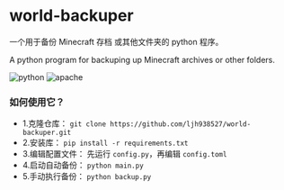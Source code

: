 # world-backuper

一个用于备份 Minecraft 存档 或其他文件夹的 python 程序。

A python program for backuping up Minecraft archives or other folders.

![python](https://img.shields.io/badge/Python-3.9+-blue?logo=python)
![apache](https://img.shields.io/badge/license-Apache-green?logo=apache)

### 如何使用它？

- 1.克隆仓库： `git clone https://github.com/ljh938527/world-backuper.git`
- 2.安装库： `pip install -r requirements.txt`
- 3.编辑配置文件： 先运行 `config.py`，再编辑 `config.toml`
- 4.启动自动备份： `python main.py`
- 5.手动执行备份： `python backup.py`
